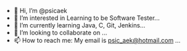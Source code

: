 - 👋 Hi, I’m @psicaek
- 👀 I’m interested in Learning to be Software Tester...
- 🌱 I’m currently learning Java, C, Git, Jenkins...
- 💞️ I’m looking to collaborate on ...
- 📫 How to reach me: My email is psic_aek@hotmail.com ...

<!---
psicaek/psicaek is a ✨ special ✨ repository because its `README.md` (this file) appears on your GitHub profile.
You can click the Preview link to take a look at your changes.
--->
